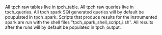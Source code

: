 All tpch raw tables live in tpch_table.
All tpch raw queries live in tpch_queries.
All tpch spark SQl generated queries will by default be poupulated in tpch_spark.
Scripts that produce results for the instrumented spark are run with the shell files "tpch_spark_shell_script_i.sh".
All results after the runs will by default be populated in tpch_output.

